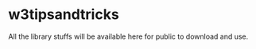 w3tipsandtricks
===============

All the library stuffs will be available here for public to download and use.
